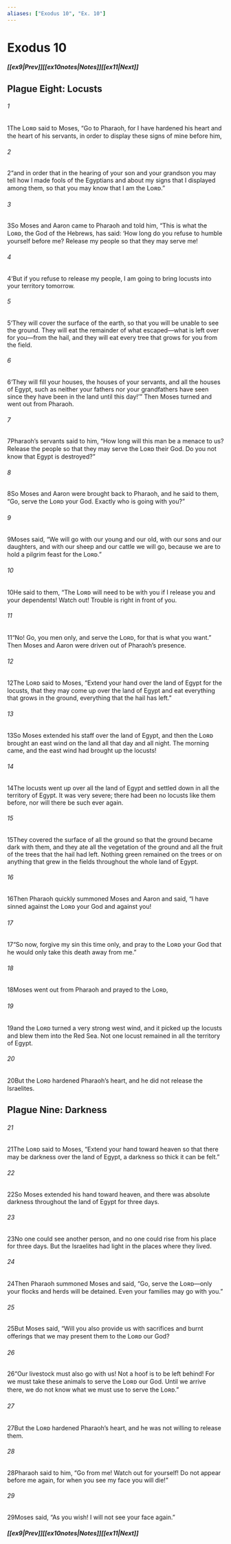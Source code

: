 ```yaml
---
aliases: ["Exodus 10", "Ex. 10"]
---
```

# Exodus 10
##### <span class=arrow-left></span>[[ex9|Prev]]<span class=navigation-separator></span>[[ex10notes|Notes]]<span class=navigation-separator></span>[[ex11|Next]]<span class=arrow-right></span>
## Plague Eight: Locusts
###### 1
<span class=verse-first>1</span>The Lᴏʀᴅ said to Moses, “Go to Pharaoh, for I have hardened his heart and the heart of his servants, in order to display these signs of mine before him,
###### 2
<span class=verse-body>2</span>“and in order that in the hearing of your son and your grandson you may tell how I made fools of the Egyptians and about my signs that I displayed among them, so that you may know that I am the Lᴏʀᴅ.”
<div class=paragraph-break></div>

###### 3
<span class=verse-first>3</span>So Moses and Aaron came to Pharaoh and told him, “This is what the Lᴏʀᴅ, the God of the Hebrews, has said: ‘How long do you refuse to humble yourself before me? Release my people so that they may serve me!
###### 4
<span class=verse-body>4</span>‘But if you refuse to release my people, I am going to bring locusts into your territory tomorrow.
###### 5
<span class=verse-body>5</span>‘They will cover the surface of the earth, so that you will be unable to see the ground. They will eat the remainder of what escaped—what is left over for you—from the hail, and they will eat every tree that grows for you from the field.
###### 6
<span class=verse-body>6</span>‘They will fill your houses, the houses of your servants, and all the houses of Egypt, such as neither your fathers nor your grandfathers have seen since they have been in the land until this day!’” Then Moses turned and went out from Pharaoh.
###### 7
<span class=verse-body>7</span>Pharaoh’s servants said to him, “How long will this man be a menace to us? Release the people so that they may serve the Lᴏʀᴅ their God. Do you not know that Egypt is destroyed?”
###### 8
<span class=verse-body>8</span>So Moses and Aaron were brought back to Pharaoh, and he said to them, “Go, serve the Lᴏʀᴅ your God. Exactly who is going with you?”
###### 9
<span class=verse-body>9</span>Moses said, “We will go with our young and our old, with our sons and our daughters, and with our sheep and our cattle we will go, because we are to hold a pilgrim feast for the Lᴏʀᴅ.”
###### 10
<span class=verse-body>10</span>He said to them, “The Lᴏʀᴅ will need to be with you if I release you and your dependents! Watch out! Trouble is right in front of you.
###### 11
<span class=verse-body>11</span>“No! Go, you men only, and serve the Lᴏʀᴅ, for that is what you want.” Then Moses and Aaron were driven out of Pharaoh’s presence.
<div class=paragraph-break></div>

###### 12
<span class=verse-first>12</span>The Lᴏʀᴅ said to Moses, “Extend your hand over the land of Egypt for the locusts, that they may come up over the land of Egypt and eat everything that grows in the ground, everything that the hail has left.”
###### 13
<span class=verse-body>13</span>So Moses extended his staff over the land of Egypt, and then the Lᴏʀᴅ brought an east wind on the land all that day and all night. The morning came, and the east wind had brought up the locusts!
###### 14
<span class=verse-body>14</span>The locusts went up over all the land of Egypt and settled down in all the territory of Egypt. It was very severe; there had been no locusts like them before, nor will there be such ever again.
###### 15
<span class=verse-body>15</span>They covered the surface of all the ground so that the ground became dark with them, and they ate all the vegetation of the ground and all the fruit of the trees that the hail had left. Nothing green remained on the trees or on anything that grew in the fields throughout the whole land of Egypt.
###### 16
<span class=verse-body>16</span>Then Pharaoh quickly summoned Moses and Aaron and said, “I have sinned against the Lᴏʀᴅ your God and against you!
###### 17
<span class=verse-body>17</span>“So now, forgive my sin this time only, and pray to the Lᴏʀᴅ your God that he would only take this death away from me.”
###### 18
<span class=verse-body>18</span>Moses went out from Pharaoh and prayed to the Lᴏʀᴅ,
###### 19
<span class=verse-body>19</span>and the Lᴏʀᴅ turned a very strong west wind, and it picked up the locusts and blew them into the Red Sea. Not one locust remained in all the territory of Egypt.
###### 20
<span class=verse-body>20</span>But the Lᴏʀᴅ hardened Pharaoh’s heart, and he did not release the Israelites.
## Plague Nine: Darkness
###### 21
<span class=verse-first>21</span>The Lᴏʀᴅ said to Moses, “Extend your hand toward heaven so that there may be darkness over the land of Egypt, a darkness so thick it can be felt.”
###### 22
<span class=verse-body>22</span>So Moses extended his hand toward heaven, and there was absolute darkness throughout the land of Egypt for three days.
###### 23
<span class=verse-body>23</span>No one could see another person, and no one could rise from his place for three days. But the Israelites had light in the places where they lived.
###### 24
<span class=verse-body>24</span>Then Pharaoh summoned Moses and said, “Go, serve the Lᴏʀᴅ—only your flocks and herds will be detained. Even your families may go with you.”
###### 25
<span class=verse-body>25</span>But Moses said, “Will you also provide us with sacrifices and burnt offerings that we may present them to the Lᴏʀᴅ our God?
###### 26
<span class=verse-body>26</span>“Our livestock must also go with us! Not a hoof is to be left behind! For we must take these animals to serve the Lᴏʀᴅ our God. Until we arrive there, we do not know what we must use to serve the Lᴏʀᴅ.”
###### 27
<span class=verse-body>27</span>But the Lᴏʀᴅ hardened Pharaoh’s heart, and he was not willing to release them.
###### 28
<span class=verse-body>28</span>Pharaoh said to him, “Go from me! Watch out for yourself! Do not appear before me again, for when you see my face you will die!”
###### 29
<span class=verse-body>29</span>Moses said, “As you wish! I will not see your face again.”
##### <span class=arrow-left></span>[[ex9|Prev]]<span class=navigation-separator></span>[[ex10notes|Notes]]<span class=navigation-separator></span>[[ex11|Next]]<span class=arrow-right></span>